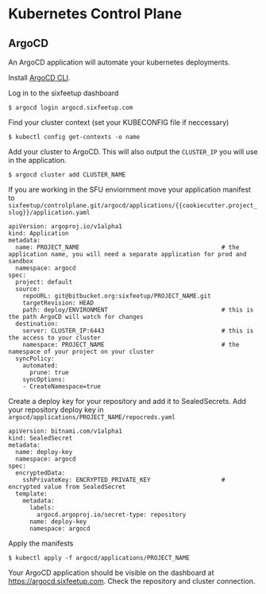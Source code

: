 # Kubernetes Control Plane

## ArgoCD

An ArgoCD application will automate your kubernetes deployments.

Install [ArgoCD CLI](https://argo-cd.readthedocs.io/en/stable/cli_installation/).

Log in to the sixfeetup dashboard

    $ argocd login argocd.sixfeetup.com

Find your cluster context (set your KUBECONFIG file if neccessary)

    $ kubectl config get-contexts -o name

Add your cluster to ArgoCD. This will also output the `CLUSTER_IP` you will use in the application.

    $ argocd cluster add CLUSTER_NAME


If you are working in the SFU enviornment move your application manifest to `sixfeetup/controlplane.git/argocd/applications/{{cookiecutter.project_slug}}/application.yaml`

```
apiVersion: argoproj.io/v1alpha1
kind: Application
metadata:
  name: PROJECT_NAME                                        # the application name, you will need a separate application for prod and sandbox
  namespace: argocd
spec:
  project: default
  source:
    repoURL: git@bitbucket.org:sixfeetup/PROJECT_NAME.git
    targetRevision: HEAD
    path: deploy/ENVIRONMENT                                # this is the path ArgoCD will watch for changes
  destination:
    server: CLUSTER_IP:6443                                 # this is the access to your cluster
    namespace: PROJECT_NAME                                 # the namespace of your project on your cluster
  syncPolicy:
    automated:
      prune: true
    syncOptions:
    - CreateNamespace=true
```

Create a deploy key for your repository and add it to SealedSecrets.
Add your repository deploy key in `argocd/applications/PROJECT_NAME/repocreds.yaml`

```
apiVersion: bitnami.com/v1alpha1
kind: SealedSecret
metadata:
  name: deploy-key
  namespace: argocd
spec:
  encryptedData:
    sshPrivateKey: ENCRYPTED_PRIVATE_KEY                    # encrypted value from SealedSecret
  template:
    metadata:
      labels:
        argocd.argoproj.io/secret-type: repository
      name: deploy-key
      namespace: argocd
```


Apply the manifests

    $ kubectl apply -f argocd/applications/PROJECT_NAME

Your ArgoCD application should be visible on the dashboard at https://argocd.sixfeetup.com. Check the repository and cluster connection.